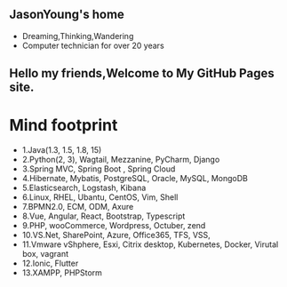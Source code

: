 ## JasonYoung's home
- Dreaming,Thinking,Wandering     
- Computer technician for over 20 years    

## Hello my friends,Welcome to My GitHub Pages site.

Mind footprint
================

 - 1.Java(1.3, 1.5, 1.8, 15) 
 - 2.Python(2, 3), Wagtail, Mezzanine, PyCharm, Django     
 - 3.Spring MVC, Spring Boot , Spring Cloud        
 - 4.Hibernate, Mybatis, PostgreSQL, Oracle, MySQL, MongoDB    
 - 5.Elasticsearch, Logstash, Kibana        
 - 6.Linux, RHEL, Ubantu, CentOS, Vim, Shell
 - 7.BPMN2.0, ECM, ODM, Axure
 - 8.Vue, Angular, React, Bootstrap, Typescript
 - 9.PHP, wooCommerce, Wordpress, Octuber, zend 
 - 10.VS.Net, SharePoint, Azure, Office365, TFS, VSS, 
 - 11.Vmware vShphere, Esxi, Citrix desktop, Kubernetes, Docker, Virutal box, vagrant 
 - 12.Ionic, Flutter
 - 13.XAMPP, PHPStorm  
